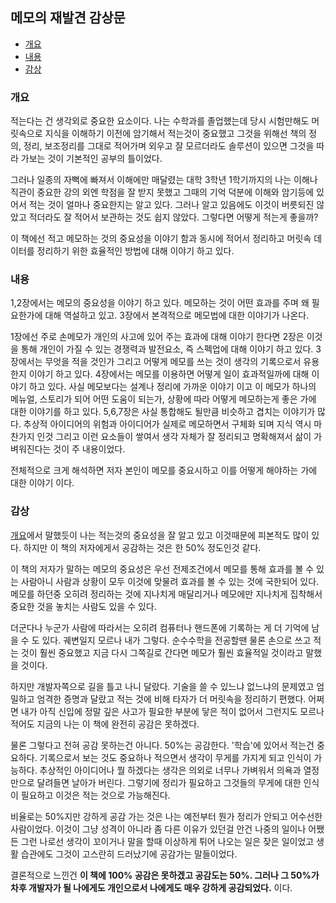 ## 메모의 재발견 감상문

- [개요](#개요)
- [내용](#내용)
- [감상](#감상)

### 개요

적는다는 건 생각외로 중요한 요소이다.
나는 수학과를 졸업했는데 당시 시험만해도 머릿속으로 지식을 이해하기 이전에 암기해서 적는것이 중요했고 그것을 위해선 책의 정의, 정리, 보조정리를 그대로 적어가며 외우고 잘 모르더라도 솔루션이 있으면 그것을 따라 가보는 것이 기본적인 공부의 틀이었다.

그러나 일종의 자뻑에 빠져서 이해에만 매달렸는 대학 3학년 1학기까지의 나는 이해나 직관이 중요한 강의 외엔 학점을 잘 받지 못했고 그때의 기억 덕분에 이해와 암기등에 있어서 적는 것이 얼마나 중요한지는 알고 있다. 그러나 알고 있음에도 이것이 버릇되진 않았고 적더라도 잘 적어서 보관하는 것도 쉽지 않았다. 그렇다면 어떻게 적는게 좋을까?

이 책에선 적고 메모하는 것의 중요성을 이야기 함과 동시에 적어서 정리하고 머릿속 데이터를 정리하기 위한 효율적인 방법에 대해 이야기 하고 있다.

### 내용

1,2장에서는 메모의 중요성을 이야기 하고 있다. 메모하는 것이 어떤 효과를 주며 왜 필요한가에 대해 역설하고 있고. 3장에서 본격적으로 메모법에 대한 이야기가 나온다. 

1장에선 주로 손메모가 개인의 사고에 있어 주는 효과에 대해 이야기 한다면 
2장은 이것을 통해 개인이 가질 수 있는 경쟁력과 발전요소, 즉 스펙업에 대해 이야기 하고 있다.
3장에서는 무엇을 적을 것인가 그리고 어떻게 메모를 쓰는 것이 생각의 기록으로서 유용한지 이야기 하고 있다.
4장에서는 메모를 이용하면 어떻게 일이 효과적일까에 대해 이야기 하고 있다.
사실 메모보다는 설계나 정리에 가까운 이야기 이고 이 메모가 하나의 메뉴얼, 스토리가 되어 어떤 도움이 되는가, 상황에 따라 어떻게 메모하는게 좋은 가에 대한 이야기를 하고 있다.
5,6,7장은 사실 통합해도 될만큼 비슷하고 겹치는 이야기가 많다.
추상적 아이디어의 위험과 아이디어가 실제로 메모하면서 구체화 되며 지식 역시 마찬가지 인것 그리고 이런 요소들이 쌓여서 생각 자체가 잘 정리되고 명확해져서 삶이 가벼워진다는 것이 주 내용이었다.

전체적으로 크게 해석하면 저자 본인이 메모를 중요시하고 이를 어떻게 해야하는 가에 대한 이야기 이다.

### 감상

[개요](#개요)에서 말했듯이 나는 적는것의 중요성을 잘 알고 있고 이것때문에 피본적도 많이 있다. 하지만 이 책의 저자에게서 공감하는 것은 한 50% 정도인것 같다.

이 책의 저자가 말하는 메모의 중요성은 우선 전제조건에서 메모를 통해 효과를 볼 수 있는 사람아니 사람과 상황이 모두 이것에 맞물려 효과를 볼 수 있는 것에 국한되어 있다.
메모를 하던중 오히려 정리하는 것에 지나치게 매달리거나 메모에만 지나치게 집착해서 중요한 것을 놓치는 사람도 있을 수 있다.

더군다나 누군가 사람에 따라서는 오히려 컴퓨터나 핸드폰에 기록하는 게 더 기억에 남을 수 도 있다. 궤변일지 모르나 내가 그렇다. 순수수학을 전공할땐 물론 손으로 쓰고 적는 것이 훨씬 중요했고 지금 다시 그쪽길로 간다면 메모가 훨씬 효율적일 것이라고 말했을 것이다.

하지만 개발자쪽으로 길을 틀고 나니 달랐다. 기술을 쓸 수 있느냐 없느냐의 문제였고 엄밀하고 엄격한 증명과 달랐고 적는 것에 비해 타자가 더 머릿속을 정리하기 편했다.
어쩌면 내가 아직 신입에 정말 깊은 사고가 필요한 부분에 닿은 적이 없어서 그런지도 모르나 적어도 지금의 나는 이 책에 완전히 공감은 못하겠다.

물론 그렇다고 전혀 공감 못하는건 아니다. 50%는 공감한다.
'학습'에 있어서 적는건 중요하다. 기록으로서 보는 것도 중요하나 적으면서 생각이 무게를 가지게 되고 인식이 가능하다. 추상적인 아이디어나 뭘 하겠다는 생각은 의외로 너무나 가벼워서 의욕과 열정만으로 달려들면 날아가 버린다. 그렇기에 정리가 필요하고 그것들의 무게에 대한 인식이 필요하고 이것은 적는 것으로 가능해진다.

비율로는 50%지만 강하게 공감 가는 것은 나는 예전부터 뭔가 정리가 안되고 어수선한 사람이었다. 이것이 그냥 성격이 아니라 좀 다른 이유가 있던걸 안건 나중의 일이나 어쨌든 그런 나로선 생각이 꼬이거나 말을 할때 이상하게 튀어 나오는 일은 잦은 일이었고 생활 습관에도 그것이 고스란히 드러났기에 공감가는 말들이었다.

결론적으로 느낀건 **이 책에 100% 공감은 못하겠고 공감도는 50%. 그러나 그 50%가 차후 개발자가 될 나에게도 개인으로서 나에게도 매우 강하게 공감되었다.** 이다.
